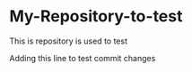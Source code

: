 # My-Repository-to-test
This is repository is used to test

Adding this line to test commit changes
